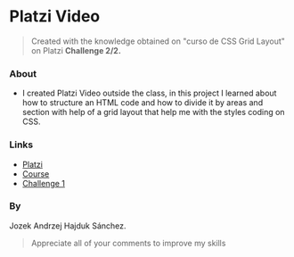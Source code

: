 # Platzi Video
> Created with the knowledge obtained on "curso de CSS Grid Layout" on Platzi
> **Challenge 2/2.**

### About
- I created Platzi Video outside the class, in this project I learned about how to structure an HTML code and how to divide it by areas and section with help of a grid layout that help me with the styles coding on CSS.

### Links
* [Platzi](https://platzi.com/)
* [Course](https://platzi.com/clases/css-grid-layout-2017/)
* [Challenge 1](https://github.com/HajdukSanchez/Movie.es)

### By
Jozek Andrzej Hajduk Sánchez.

> Appreciate all of your comments to improve my skills
